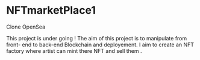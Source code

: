 # NFTmarketPlace1
Clone OpenSea

This project is under going ! The aim of this project is to manipulate from front- end to back-end Blockchain and deployement.
I aim to create an NFT factory where artist can mint there NFT and sell them .

